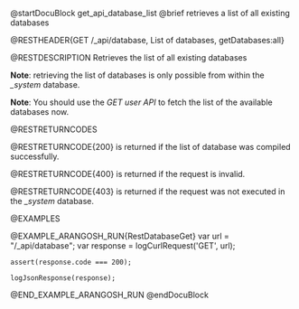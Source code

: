 
@startDocuBlock get_api_database_list
@brief retrieves a list of all existing databases

@RESTHEADER{GET /_api/database, List of databases, getDatabases:all}

@RESTDESCRIPTION
Retrieves the list of all existing databases

**Note**: retrieving the list of databases is only possible from within the *_system* database.

**Note**: You should use the *GET user API* to fetch the list of the available databases now.

@RESTRETURNCODES

@RESTRETURNCODE{200}
is returned if the list of database was compiled successfully.

@RESTRETURNCODE{400}
is returned if the request is invalid.

@RESTRETURNCODE{403}
is returned if the request was not executed in the *_system* database.

@EXAMPLES

@EXAMPLE_ARANGOSH_RUN{RestDatabaseGet}
    var url = "/_api/database";
    var response = logCurlRequest('GET', url);

    assert(response.code === 200);

    logJsonResponse(response);
@END_EXAMPLE_ARANGOSH_RUN
@endDocuBlock
